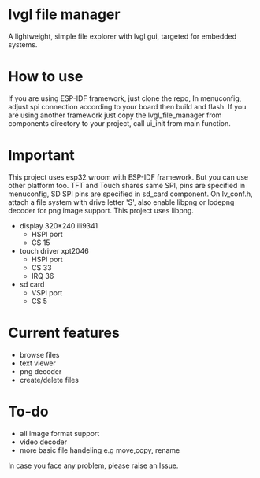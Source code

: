 # lvgl file manager
A lightweight, simple file explorer with lvgl gui, targeted for embedded systems.
# How to use
If you are using ESP-IDF framework, just clone the repo, In menuconfig, adjust spi connection according to your board then build and flash.
If you are using another framework just copy the lvgl_file_manager from components directory to your project, call ui_init from main function.
# Important
This project uses esp32 wroom with ESP-IDF framework. But you can use other platform too.
TFT and Touch shares same SPI, pins are specified in menuconfig, SD SPI pins are specified in sd_card component. On lv_conf.h, attach a file system with drive letter 'S', also enable libpng or lodepng decoder for png image support. This project uses libpng.

- display 320*240 ili9341
    - HSPI port
    - CS 15
- touch driver xpt2046
  - HSPI port
  - CS 33
  - IRQ 36
- sd card
  - VSPI port
  - CS 5
# Current features
- browse files
- text viewer
- png decoder
- create/delete files
# To-do
- all image format support
- video decoder
- more basic file handeling e.g move,copy, rename

In case you face any problem, please raise an Issue.

